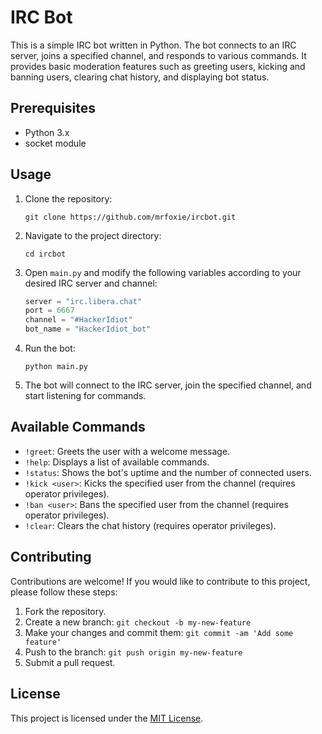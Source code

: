 

# IRC Bot

This is a simple IRC bot written in Python. The bot connects to an IRC server, joins a specified channel, and responds to various commands. It provides basic moderation features such as greeting users, kicking and banning users, clearing chat history, and displaying bot status.

## Prerequisites

- Python 3.x
- socket module

## Usage

1. Clone the repository:

   ```shell
   git clone https://github.com/mrfoxie/ircbot.git
   ```

2. Navigate to the project directory:

   ```shell
   cd ircbot
   ```

3. Open `main.py` and modify the following variables according to your desired IRC server and channel:

   ```python
   server = "irc.libera.chat"
   port = 6667
   channel = "#HackerIdiot"
   bot_name = "HackerIdiot_bot"
   ```

4. Run the bot:

   ```shell
   python main.py
   ```

5. The bot will connect to the IRC server, join the specified channel, and start listening for commands.

## Available Commands

- `!greet`: Greets the user with a welcome message.
- `!help`: Displays a list of available commands.
- `!status`: Shows the bot's uptime and the number of connected users.
- `!kick <user>`: Kicks the specified user from the channel (requires operator privileges).
- `!ban <user>`: Bans the specified user from the channel (requires operator privileges).
- `!clear`: Clears the chat history (requires operator privileges).

## Contributing

Contributions are welcome! If you would like to contribute to this project, please follow these steps:

1. Fork the repository.
2. Create a new branch: `git checkout -b my-new-feature`
3. Make your changes and commit them: `git commit -am 'Add some feature'`
4. Push to the branch: `git push origin my-new-feature`
5. Submit a pull request.

## License

This project is licensed under the [MIT License](LICENSE).

